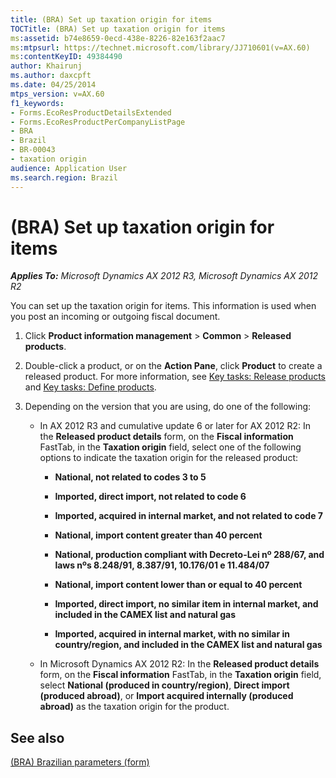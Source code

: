 ```yaml
---
title: (BRA) Set up taxation origin for items
TOCTitle: (BRA) Set up taxation origin for items
ms:assetid: b74e8659-0ecd-438e-8226-82e163f2aac7
ms:mtpsurl: https://technet.microsoft.com/library/JJ710601(v=AX.60)
ms:contentKeyID: 49384490
author: Khairunj
ms.author: daxcpft
ms.date: 04/25/2014
mtps_version: v=AX.60
f1_keywords:
- Forms.EcoResProductDetailsExtended
- Forms.EcoResProductPerCompanyListPage
- BRA
- Brazil
- BR-00043
- taxation origin
audience: Application User
ms.search.region: Brazil
---
```


# (BRA) Set up taxation origin for items 


_**Applies To:** Microsoft Dynamics AX 2012 R3, Microsoft Dynamics AX 2012 R2_

You can set up the taxation origin for items. This information is used when you post an incoming or outgoing fiscal document.

1.  Click **Product information management** \> **Common** \> **Released products**.

2.  Double-click a product, or on the **Action Pane**, click **Product** to create a released product. For more information, see [Key tasks: Release products](key-tasks-release-products.md) and [Key tasks: Define products](key-tasks-define-products.md).

3.  Depending on the version that you are using, do one of the following:
    
      - In AX 2012 R3 and cumulative update 6 or later for AX 2012 R2: In the **Released product details** form, on the **Fiscal information** FastTab, in the **Taxation origin** field, select one of the following options to indicate the taxation origin for the released product:
        
          - **National, not related to codes 3 to 5**
        
          - **Imported, direct import, not related to code 6**
        
          - **Imported, acquired in internal market, and not related to code 7**
        
          - **National, import content greater than 40 percent**
        
          - **National, production compliant with Decreto-Lei nº 288/67, and laws nºs 8.248/91, 8.387/91, 10.176/01 e 11.484/07**
        
          - **National, import content lower than or equal to 40 percent**
        
          - **Imported, direct import, no similar item in internal market, and included in the CAMEX list and natural gas**
        
          - **Imported, acquired in internal market, with no similar in country/region, and included in the CAMEX list and natural gas**
    
      - In Microsoft Dynamics AX 2012 R2: In the **Released product details** form, on the **Fiscal information** FastTab, in the **Taxation origin** field, select **National (produced in country/region)**, **Direct import (produced abroad)**, or **Import acquired internally (produced abroad)** as the taxation origin for the product.

## See also

[(BRA) Brazilian parameters (form)](https://technet.microsoft.com/library/jj822920\(v=ax.60\))

  


